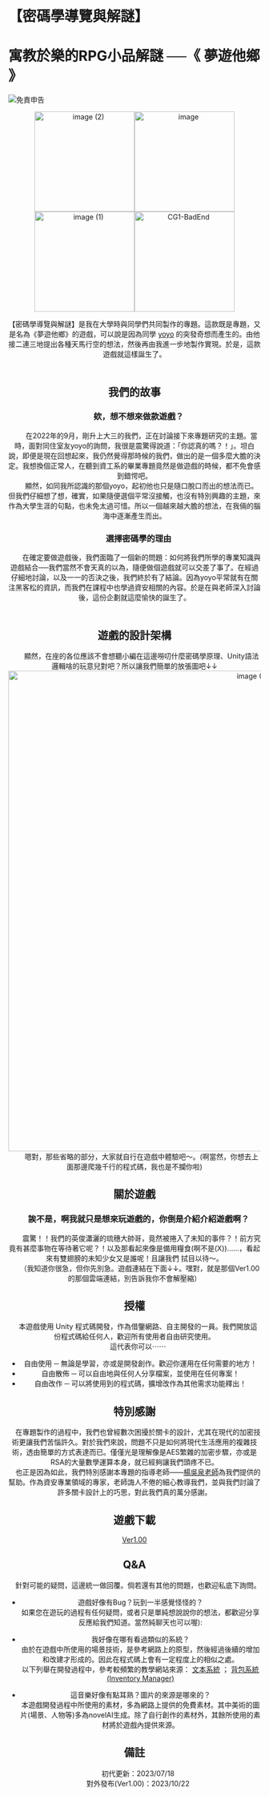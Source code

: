 # 【密碼學導覽與解謎】 
# 寓教於樂的RPG小品解謎 ──《 夢遊他鄉 》

![免責申告](https://github.com/DremeSky/Cryptology-Tour-and-Enigma-Solving/assets/114667055/e3f60951-349d-4478-97e1-6e9de4af82a6)
<center class="half">
  <img width="200" alt="image (2)" src="https://github.com/DremeSky/Cryptology-Tour-and-Enigma-Solving/assets/114667055/050b8bcb-1d07-4ea6-a53d-169ce7286b63"><img width="200" alt="image" src="https://github.com/DremeSky/Cryptology-Tour-and-Enigma-Solving/assets/114667055/f3b2714d-ab90-4970-8eca-d1faccf7d7ff"><img width="200" alt="image (1)" src="https://github.com/DremeSky/Cryptology-Tour-and-Enigma-Solving/assets/114667055/fa140fdf-d269-4d9c-9464-a9fd69d8fbdd"><img width="200" alt="CG1-BadEnd" src="https://github.com/DremeSky/Cryptology-Tour-and-Enigma-Solving/assets/114667055/89211d6b-5681-40f1-94db-c917ec0b4007">

  【密碼學導覽與解謎】是我在大學時與同學們共同製作的專題。這款既是專題，又是名為《夢遊他鄉》的遊戲，可以說是因為同學 [yoyo](https://github.com/oydoubleyo) 的突發奇想而產生的。由他接二連三地提出各種天馬行空的想法，然後再由我進一步地製作實現。於是，這款遊戲就這樣誕生了。
\
　　


## 我們的故事
### 　欸，想不想來做款遊戲？
　　在2022年的9月，剛升上大三的我們，正在討論接下來專題研究的主題。當時，面對同住室友yoyo的詢問，我很是震驚得說道：「你認真的嗎？！」。坦白說，即便是現在回想起來，我仍然覺得那時候的我們，做出的是一個多麼大膽的決定。我想換個正常人，在聽到資工系的畢業專題竟然是做遊戲的時候，都不免會感到錯愕吧。
\
　　顯然，如同我所認識的那個yoyo，起初他也只是隨口脫口而出的想法而已。但我們仔細想了想，確實，如果隨便選個平常沒接觸，也沒有特別興趣的主題，來作為大學生涯的句點，也未免太過可惜。所以一個越來越大膽的想法，在我倆的腦海中逐漸產生而出。

### 　選擇密碼學的理由
　　在確定要做遊戲後，我們面臨了一個新的問題：如何將我們所學的專業知識與遊戲結合──我們當然不會天真的以為，隨便做個遊戲就可以交差了事了。在經過仔細地討論，以及一一的否決之後，我們終於有了結論。因為yoyo平常就有在關注黑客松的資訊，而我們在課程中也學過資安相關的內容。於是在與老師深入討論後，這份企劃就這麼愉快的誕生了。
\
　　


## 遊戲的設計架構
　　顯然，在座的各位應該不會想聽小編在這邊嘮叨什麼密碼學原理、Unity語法邏輯啥的玩意兒對吧？所以讓我們簡單的放張圖吧↓↓
    <img width="960" alt="image (3)" src="https://github.com/DremeSky/Cryptology-Tour-and-Enigma-Solving/assets/114667055/676ab10d-c623-44b1-9c50-fdf16c2adf02">
\
　　嗯對，那些省略的部分，大家就自行在遊戲中體驗吧～。(啊當然，你想去上面那邊爬幾千行的程式碼，我也是不攔你啦)
　　

## 關於遊戲
### 　誒不是，啊我就只是想來玩遊戲的，你倒是介紹介紹遊戲啊？
　　震驚！！我們的英俊瀟灑的琉穗大帥哥，竟然被捲入了未知的事件？！前方究竟有甚麼事物在等待著它呢？！以及那看起來像是備用糧食(啊不是(X))……，看起來有雙翅膀的未知少女又是誰呢！且讓我們 拭目以待～。
\
　　（我知道你很急，但你先別急。遊戲連結在下面↓↓。嘿對，就是那個Ver1.00的那個雲端連結，別告訴我你不會解壓縮）


## 授權
　本遊戲使用 Unity 程式碼開發，作為借鑒網路、自主開發的一員。我們開放這份程式碼給任何人，歡迎所有使用者自由研究使用。
　\
　這代表你可以⋯⋯
- 自由使用 ─ 無論是學習，亦或是開發創作。歡迎你運用在任何需要的地方！
- 自由散佈 ─ 可以自由地與任何人分享檔案，並使用在任何專案！
- 自由改作 ─ 可以將使用到的程式碼，擴增改作為其他需求功能釋出！


## 特別感謝
　在專題製作的過程中，我們也曾經數次困擾於關卡的設計，尤其在現代的加密技術更讓我們苦惱許久。對於我們來說，問題不只是如何將現代生活應用的複雜技術，透由簡單的方式表達而已。僅僅光是理解像是AES繁雜的加密步驟，亦或是RSA的大量數學運算本身，就已經夠讓我們頭疼不已。
\
　也正是因為如此，我們特別感謝本專題的指導老師——[楊吳泉老師](https://sites.google.com/view/isuie01/%E5%90%88%E8%81%98%E5%B8%AB%E8%B3%87/%E6%A5%8A%E5%90%B3%E6%B3%89-%E5%89%AF%E6%95%99%E6%8E%88)為我們提供的幫助。作為資安專業領域的專家，老師誨人不倦的細心教導我們，並與我們討論了許多關卡設計上的巧思，對此我們真的萬分感謝。


## 遊戲下載
  [Ver1.00](https://drive.google.com/drive/folders/1k1fAYOrhWKD97WJOQVXxUxoiuLfUJLzl)


## Q&A
　針對可能的疑問，這邊統一做回覆。倘若還有其他的問題，也歡迎私底下詢問。

- 遊戲好像有Bug？玩到一半感覺怪怪的？
　<br>如果您在遊玩的過程有任何疑問，或者只是單純想說說你的想法，都歡迎分享反應給我們知道。當然純聊天也可以喔):

- 我好像在哪有看過類似的系統？
　<br>由於在遊戲中所使用的場景技術，是參考網路上的原型，然後經過後續的增加和改建才形成的。因此在程式碼上會有一定程度上的相似之處。
\
以下列舉在開發過程中，參考較頻繁的教學網站來源：
[文本系統](https://www.youtube.com/watch?v=33XDR6E5W7g&list=PL6_cpWr0PK5w086Tm_9uyxky63xQWW6jU&ab_channel=ADworks)
 ； 
[背包系統(Inventory Manager)](https://www.youtube.com/watch?v=WHkTz14bV3s&list=PL_Pb2I110MfEYrG9JRN3R7QYRqRl6hMCc&index=1&ab_channel=MStudio)

- 這音樂好像有點耳熟？圖片的來源是哪來的？
　<br>本遊戲開發過程中所使用的素材，多為網路上提供的免費素材。其中美術的圖片(場景、人物等)多為novelAI生成。除了自行創作的素材外，其餘所使用的素材將於遊戲內提供來源。


## 備註
　初代更新：2023/07/18
\
　對外發布(Ver1.00)：2023/10/22


